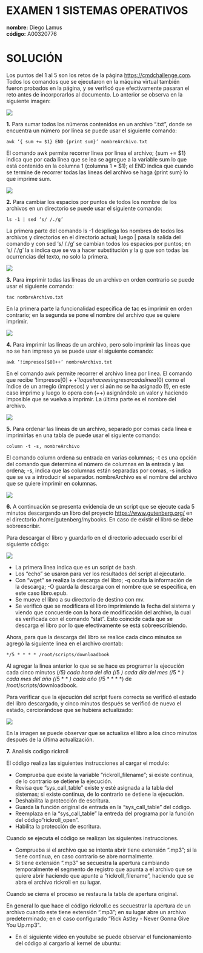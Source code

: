 # EXAMEN 1 SISTEMAS OPERATIVOS

**nombre:** Diego Lamus  
**código:** A00320776  


# SOLUCIÓN

Los puntos del 1 al 5 son los retos de la página  https://cmdchallenge.com. Todos los comandos que se ejecutaron en la máquina virtual también fueron probados en la página, y se verificó que efectivamente pasaran el reto antes de incorporarlos al documento. Lo anterior se observa en la siguiente imagen:  


![](https://github.com/diegolamus/so-exam1/blob/A00320776/solucion/A00320776/IMAGENES/CapturaRETOS.PNG)

**1.** Para sumar todos los números contenidos en un archivo “.txt”, donde se encuentra un número por línea se puede usar el siguiente comando:  


 	awk ‘{ sum += $1} END {print sum}’ nombreArchivo.txt

El comando awk permite recorrer linea por linea el archivo; {sum += $1} indica que por cada línea que se lea se agregue a la variable sum lo que está contenido en la columna 1 (columna 1 = $1); el END indica que cuando se termine de recorrer todas las líneas del archivo se haga {print sum} lo que imprime sum.  

![](https://github.com/diegolamus/so-exam1/blob/A00320776/solucion/A00320776/IMAGENES/CapturaSO1.PNG)  

**2.** Para cambiar los espacios por puntos de todos los nombre de los archivos en un directorio se puede usar el siguiente comando:

	ls -1 | sed ‘s/ /./g’

La primera parte del comando ls -1 despliega los nombres de todos los archivos y directorios en el directorio actual; luego | pasa la salida del comando y con sed ‘s/ /./g’ se cambian todos los espacios por puntos; en ‘s/ /./g’ la s indica que se va a hacer substitución y la g que son todas las ocurrencias del texto, no solo la primera.  

![](https://github.com/diegolamus/so-exam1/blob/A00320776/solucion/A00320776/IMAGENES/CapturaSO2.PNG)   

**3.** Para imprimir todas las líneas de un archivo en orden contrario se puede usar el siguiente comando:

    tac nombreArchivo.txt

En la primera parte la funcionalidad específica de tac es imprimir en orden contrario; en la segunda se pone el nombre del archivo que se quiere imprimir.  

![](https://github.com/diegolamus/so-exam1/blob/A00320776/solucion/A00320776/IMAGENES/CapturaSO3.PNG)  

**4.** Para imprimir las líneas de un archivo, pero solo imprimir las líneas que no se han impreso ya se puede usar el siguiente comando:

	awk ‘!impresos[$0]++’ nombreArchivo.txt

En el comando awk permite recorrer el archivo linea por linea. El comando que recibe ‘!impresos[$0]++’ lo que hace es ingresar cada línea ($0) como el índice de un arreglo (impresos) y ver si aún no se ha asignado (!), en este caso imprime y luego lo opera con (++) asignándole un valor y haciendo imposible que se vuelva a imprimir. La última parte es el nombre del archivo.  

![](https://github.com/diegolamus/so-exam1/blob/A00320776/solucion/A00320776/IMAGENES/CapturaSO4.PNG)   


**5.** Para ordenar las líneas de un archivo, separado por comas cada línea e imprimirlas en una tabla de puede usar el siguiente comando:

    column -t -s, nombreArchivo

El comando column ordena su entrada en varias columnas; -t es una opción del comando que determina el número de columnas en la entrada y las ordena; -s, indica que las columnas están separadas por comas, -s indica que se va a introducir el separador. nombreArchivo es el nombre del archivo que se quiere imprimir en columnas.  

![](https://github.com/diegolamus/so-exam1/blob/A00320776/solucion/A00320776/IMAGENES/CapturaSO5.PNG)   


**6.** A continuación se presenta evidencia de un script que se ejecute cada 5 minutos descargando un libro del proyecto https://www.gutenberg.org/ en el directorio /home/gutenberg/mybooks. En caso de existir el libro se debe sobreescribir.

Para descargar el libro y guardarlo en el directorio adecuado escribí el siguiente código:  

![](https://github.com/diegolamus/so-exam1/blob/A00320776/solucion/A00320776/IMAGENES/CapturaSCRIPT_DESCARGA.PNG)   

* La primera línea indica que es un script de bash.
* Los “echo” se usaron para ver los resultados del script al ejecutarlo.
* Con “wget” se realiza la descarga del libro; -q oculta la información de la descarga; -O guarda la descarga con el nombre que se especifica, en este caso libro.epub.
* Se mueve el libro a su directorio de destino con mv.
* Se verificó que se modificara el libro imprimiendo la fecha del sistema y viendo que concuerde con la hora de modificación del archivo, la cual es verificada con el comando “stat”. Esto coincide cada que se descarga el libro por lo que efectivamente se está sobreescribiendo.  

Ahora, para que la descarga del libro se realice cada cinco minutos se agregó la siguiente línea en el archivo crontab:

    */5 * * * * /root/scripts/downloadbook

Al agregar la linea anterior lo que se se hace es programar la ejecución cada cinco minutos (*/5) cada hora del dia (*/5 *) cada dia del mes (*/5 * *) cada mes del año (*/5 * * *) cada año (*/5 * * * *) de /root/scripts/downloadbook.

Para verificar que la ejecución del script fuera correcta se verificó el estado del libro descargado, y cinco minutos después se verificó de nuevo el estado, cerciorándose que se hubiera actualizado:  

![](https://github.com/diegolamus/so-exam1/blob/A00320776/solucion/A00320776/IMAGENES/CapturaFUNCIONAMIENTO_SCRIPT.PNG)   

En la imagen se puede observar que se actualiza el libro a los cinco minutos después de la última actualización.


**7.** Analisis codigo rickroll

El código realiza las siguientes instrucciones al cargar el modulo:
* Comprueba que existe la variable “rickroll_filename”; si existe continua, de lo contrario se detiene la ejecución.
* Revisa que “sys_call_table” existe y esté asignada a la tabla del sistemas; si existe continua, de lo contrario se detiene la ejecución.
* Deshabilita la protección de escritura.
* Guarda la función original de entrada en la “sys_call_table” del código.
* Reemplaza en la “sys_call_table” la entreda del programa por la función del código“rickroll_open”.
* Habilita la protección de escritura.

Cuando se ejecuta el código se realizan las siguientes instrucciones.
* Comprueba si el archivo que se intenta abrir tiene extensión “.mp3”; si la tiene continua, en caso contrario se abre normalmente.
* Si tiene extensión “.mp3” se secuestra la apertura cambiando temporalmente el segmento de registro que apunta a el archivo que se quiere abrir haciendo que apunte a “rickroll_filename”, haciendo que se abra el archivo rickroll en su lugar.

Cuando se cierra el proceso se restaura la tabla de apertura original.
		

En general lo que hace el código rickroll.c es secuestrar la apertura de un archivo cuando este tiene extensión “.mp3”; en su lugar abre un archivo predeterminado; en el caso configurado “Rick Astley - Never Gonna Give You Up.mp3".

* En el siguiente video en youtube se puede observar el funcionamiento del código al cargarlo al kernel de ubuntu: 











